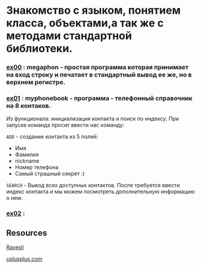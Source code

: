 #  Знакомство с языком, понятием класса, объектами,а так же с методами стандартной библиотеки.

### [ex00](https://github.com/odgigodji/CPP/tree/master/CPP00/ex00) : megaphon - простая программа которая принимает на вход строку и печатает в стандартный вывод ее же, но в верхнем регистре.
### [ex01](https://github.com/odgigodji/CPP/tree/master/CPP00/ex01) : myphonebook - программа - телефонный справочник на 8 контаков. 
Из функционала: инициализация контакта и поиск по индексу. 
При запуске команда просит ввести нас команду: 

`ADD` - создание контакта из 5 полей:
- Имя
- Фамилия
- nickname
- Номер телефона
- Самый страшный секрет :)

`SEARCH` - Вывод всех доступных контактов. После требуется ввести индекс контакта и мы можем посмотреть дополнительную информацию о нем.

### [ex02](https://github.com/odgigodji/CPP/tree/master/CPP00/ex02) :

## Resources
[Ravesli](https://ravesli.com/uroki-cpp/)

[cplusplus.com](https://www.cplusplus.com/)
